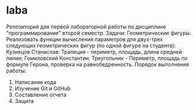 # laba
Репозиторий для первой лабораторной работы по дисциплине "программирование" второй семестр. Задачи: Геометрические фигуры. Реализовать функции вычисления параметров для двух-трех следующих геометрических фигур (по одной фигуре на студента): Кузнецов Станислав: Трапеция - периметр, площадь, длина средней линии; Гомиловский Константин: Треугольник - Периметр, площадь по формуле Герона, проверка на равнобедренность.
Порядок выполнения работы:
1. Написание кода
2. Изучение Git и GitHub
3. Составление отчета
4. Защита
